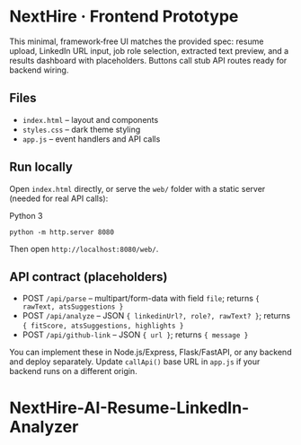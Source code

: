 NextHire · Frontend Prototype
================================

This minimal, framework‑free UI matches the provided spec: resume upload, LinkedIn URL input, job role selection, extracted text preview, and a results dashboard with placeholders. Buttons call stub API routes ready for backend wiring.

Files
-----
- `index.html` – layout and components
- `styles.css` – dark theme styling
- `app.js` – event handlers and API calls

Run locally
-----------
Open `index.html` directly, or serve the `web/` folder with a static server (needed for real API calls):

Python 3
```
python -m http.server 8080
```

Then open `http://localhost:8080/web/`.

API contract (placeholders)
---------------------------
- POST `/api/parse` – multipart/form-data with field `file`; returns `{ rawText, atsSuggestions }`
- POST `/api/analyze` – JSON `{ linkedinUrl?, role?, rawText? }`; returns `{ fitScore, atsSuggestions, highlights }`
- POST `/api/github-link` – JSON `{ url }`; returns `{ message }`

You can implement these in Node.js/Express, Flask/FastAPI, or any backend and deploy separately. Update `callApi()` base URL in `app.js` if your backend runs on a different origin.


# NextHire-AI-Resume-LinkedIn-Analyzer
